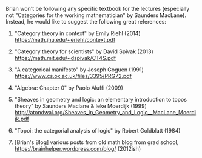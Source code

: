 Brian won't be following any specific textbook for the lectures (especially not "Categories for the working mathematician" by Saunders MacLane). Instead, he would like to suggest the following great references:
1. "Category theory in context" by Emily Riehl (2014)
https://math.jhu.edu/~eriehl/context.pdf

2. "Category theory for scientists" by David Spivak (2013)
https://math.mit.edu/~dspivak/CT4S.pdf

3. "A categorical manifesto" by Joseph Goguen (1991)
https://www.cs.ox.ac.uk/files/3395/PRG72.pdf

4. "Algebra: Chapter 0" by Paolo Aluffi (2009)

5. "Sheaves in geometry and logic: an elementary introduction to topos theory" by Saunders Maclane & Ieke Moerdijk (1999)
http://atondwal.org/Sheaves_in_Geometry_and_Logic__MacLane_Moerdijk.pdf

6. "Topoi: the categorial analysis of logic" by Robert Goldblatt (1984)

7. [Brian's Blog] various posts from old math blog from grad school, https://brainhelper.wordpress.com/blog/ (2012ish) 
